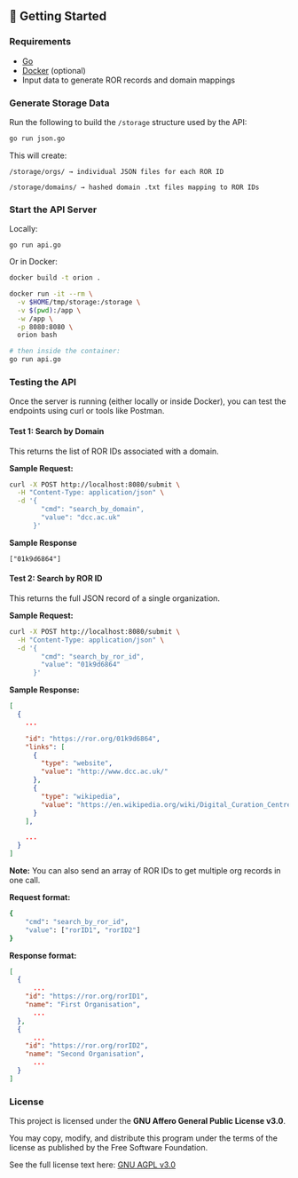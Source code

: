 ## 🚀 Getting Started

### Requirements
- [Go](https://golang.org/doc/install)
- [Docker](https://docs.docker.com/get-docker/) (optional)
- Input data to generate ROR records and domain mappings

### Generate Storage Data

Run the following to build the `/storage` structure used by the API:

```bash
go run json.go
```

This will create:

    /storage/orgs/ → individual JSON files for each ROR ID

    /storage/domains/ → hashed domain .txt files mapping to ROR IDs

### Start the API Server
Locally:

`go run api.go`

Or in Docker:

```bash
docker build -t orion .

docker run -it --rm \
  -v $HOME/tmp/storage:/storage \
  -v $(pwd):/app \
  -w /app \
  -p 8080:8080 \
  orion bash

# then inside the container:
go run api.go
```

### Testing the API

Once the server is running (either locally or inside Docker), you can test the endpoints using curl or tools like Postman.

#### Test 1: Search by Domain

This returns the list of ROR IDs associated with a domain.

**Sample Request:**
```bash
curl -X POST http://localhost:8080/submit \
  -H "Content-Type: application/json" \
  -d '{
        "cmd": "search_by_domain",
        "value": "dcc.ac.uk"
      }'
```
**Sample Response**
```
["01k9d6864"]
```

#### Test 2: Search by ROR ID

This returns the full JSON record of a single organization.

**Sample Request:**
```bash
curl -X POST http://localhost:8080/submit \
  -H "Content-Type: application/json" \
  -d '{
        "cmd": "search_by_ror_id",
        "value": "01k9d6864"
      }'
```

**Sample Response:**
```json
[
  {
    ...

    "id": "https://ror.org/01k9d6864",
    "links": [
      {
        "type": "website",
        "value": "http://www.dcc.ac.uk/"
      },
      {
        "type": "wikipedia",
        "value": "https://en.wikipedia.org/wiki/Digital_Curation_Centre"
      }
    ],

    ...
  }
]
```

**Note:** You can also send an array of ROR IDs to get multiple org records in one call.

**Request format:**
```bash
{
    "cmd": "search_by_ror_id",
    "value": ["rorID1", "rorID2"]
}
```

**Response format:**
```json
[
  {
      ...
    "id": "https://ror.org/rorID1",
    "name": "First Organisation",
      ...
  },
  {
      ...
    "id": "https://ror.org/rorID2",
    "name": "Second Organisation",
      ...
  }
]
```

### License

This project is licensed under the **GNU Affero General Public License v3.0**.

You may copy, modify, and distribute this program under the terms of the license as published by the Free Software Foundation.

See the full license text here: [GNU AGPL v3.0](https://www.gnu.org/licenses/agpl-3.0.html)
